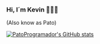 ### Hi, I´m Kevin 👋🐱‍💻
   (Also know as Pato)
<br>

[![PatoProgramador's GitHub stats](https://github-readme-stats.vercel.app/api?username=PatoProgramador&show_icons=true&theme=synthwave)](https://github.com/anuraghazra/github-readme-stats)
